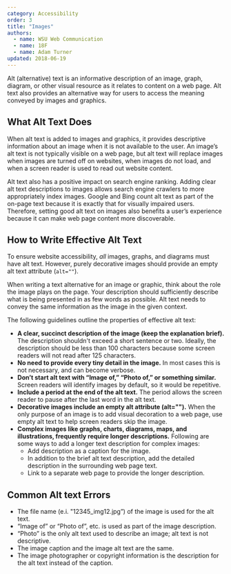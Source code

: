 ```yaml
---
category: Accessibility
order: 3
title: "Images"
authors:
  - name: WSU Web Communication
  - name: 18F
  - name: Adam Turner
updated: 2018-06-19
---
```


Alt (alternative) text is an informative description of an image, graph, diagram, or other visual resource as it relates to content on a web page. Alt text also provides an alternative way for users to access the meaning conveyed by images and graphics.

## What Alt Text Does

When alt text is added to images and graphics, it provides descriptive information about an image when it is not available to the user. An image’s alt text is not typically visible on a web page, but alt text will replace images when images are turned off on websites, when images do not load, and when a screen reader is used to read out website content.

Alt text also has a positive impact on search engine ranking. Adding clear alt text descriptions to images allows search engine crawlers to more appropriately index images. Google and Bing count alt text as part of the on-page text because it is exactly that for visually impaired users. Therefore, setting good alt text on images also benefits a user’s experience because it can make web page content more discoverable.

## How to Write Effective Alt Text

To ensure website accessibility, *all* images, graphs, and diagrams must have alt text. However, purely decorative images should provide an empty alt text attribute (`alt=""`).

When writing a text alternative for an image or graphic, think about the role the image plays on the page. Your description should sufficiently describe what is being presented in as few words as possible. Alt text needs to convey the same information as the image in the given context.

The following guidelines outline the properties of effective alt text:

* **A clear, succinct description of the image (keep the explanation brief).** The description shouldn't exceed a short sentence or two. Ideally, the description should be less than 100 characters because some screen readers will not read after 125 characters.
* **No need to provide every tiny detail in the image.** In most cases this is not necessary, and can become verbose.
* **Don’t start alt text with “Image of,” “Photo of,” or something similar.** Screen readers will identify images by default, so it would be repetitive.
* **Include a period at the end of the alt text.** The period allows the screen reader to pause after the last word in the alt text.
* **Decorative images include an empty alt attribute (alt="").** When the only purpose of an image is to add visual decoration to a web page, use empty alt text to help screen readers skip the image.
* **Complex images like graphs, charts, diagrams, maps, and illustrations,  frequently require longer descriptions.** Following are some ways to add a longer text description for complex images:
    - Add description as a caption for the image.
	- In addition to the brief alt text description, add the detailed description in the surrounding web page text.
	- Link to a separate web page to provide the longer description.

## Common Alt text Errors

* The file name (e.i. "12345_img12.jpg”) of the image is used for the alt text.
* “Image of” or “Photo of”, etc. is used as part of the image description.
* “Photo” is the only alt text used to describe an image; alt text is not descriptive.
* The image caption and the image alt text are the same.
* The image photographer or copyright information is the description for the alt text instead of the caption.
